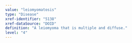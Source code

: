 ```yaml
---
value: "leiomyomatosis"
type: "Disease"
xref-identifier: "5138"
xref-dataSource: "DOID"
definition: "A leiomyoma that is multiple and diffuse."
level: "4"
---
```

